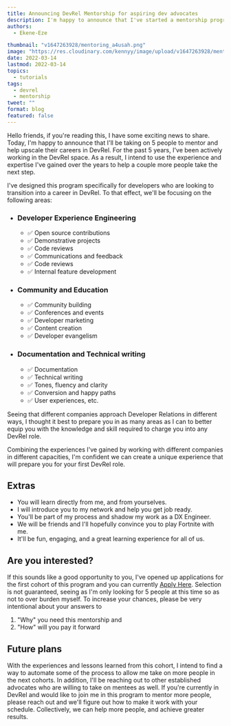 ```yaml
---
title: Announcing DevRel Mentorship for aspiring dev advocates
description: I'm happy to announce that I've started a mentorship program to help support developers looking to transition into DevRel. I'll be starting with 5 people with the hopes of expanding this number to benefit more people on the long run...
authors:
  - Ekene-Eze

thumbnail: "v1647263928/mentoring_a4usah.png"
image: "https://res.cloudinary.com/kennyy/image/upload/v1647263928/mentoring_a4usah.png"
date: 2022-03-14
lastmod: 2022-03-14
topics:
  - tutorials
tags:
  - devrel
  - mentorship
tweet: ""
format: blog
featured: false
---
```


Hello friends, if you're reading this, I have some exciting news to share. Today, I'm happy to announce that I'll be taking on 5 people to mentor and help upscale their careers in DevRel. For the past 5 years, I've been actively working in the DevRel space. As a result, I intend to use the experience and expertise I've gained over the years to help a couple more people take the next step.

I've designed this program specifically for developers who are looking to transition into a career in DevRel. To that effect, we'll be focusing on the following areas:

- ### Developer Experience Engineering

  - ✅ Open source contributions
  - ✅ Demonstrative projects
  - ✅ Code reviews
  - ✅ Communications and feedback
  - ✅ Code reviews
  - ✅ Internal feature development

- ### Community and Education

  - ✅ Community building
  - ✅ Conferences and events
  - ✅ Developer marketing
  - ✅ Content creation
  - ✅ Developer evangelism

- ### Documentation and Technical writing
  - ✅ Documentation
  - ✅ Technical writing
  - ✅ Tones, fluency and clarity
  - ✅ Conversion and happy paths
  - ✅ User experiences, etc.

Seeing that different companies approach Developer Relations in different ways, I thought it best to prepare you in as many areas as I can to better equip you with the knowledge and skill required to charge you into any DevRel role.

Combining the experiences I've gained by working with different companies in different capacities, I'm confident we can create a unique experience that will prepare you for your first DevRel role.

## Extras

- You will learn directly from me, and from yourselves.
- I will introduce you to my network and help you get job ready.
- You'll be part of my process and shadow my work as a DX Engineer.
- We will be friends and I'll hopefully convince you to play Fortnite with me.
- It'll be fun, engaging, and a great learning experience for all of us.

## Are you interested?

If this sounds like a good opportunity to you, I've opened up applications for the first cohort of this program and you can currently [Apply Here](https://forms.gle/YDdUbbjfUMeq7tQR8). Selection is not guaranteed, seeing as I'm only looking for 5 people at this time so as not to over burden myself. To increase your chances, please be very intentional about your answers to

1. "Why" you need this mentorship and
2. "How" will you pay it forward

## Future plans

With the experiences and lessons learned from this cohort, I intend to find a way to automate some of the process to allow me take on more people in the next cohorts. In addition, I'll be reaching out to other established advocates who are willing to take on mentees as well. If you're currently in DevRel and would like to join me in this program to mentor more people, please reach out and we'll figure out how to make it work with your schedule. Collectively, we can help more people, and achieve greater results.

